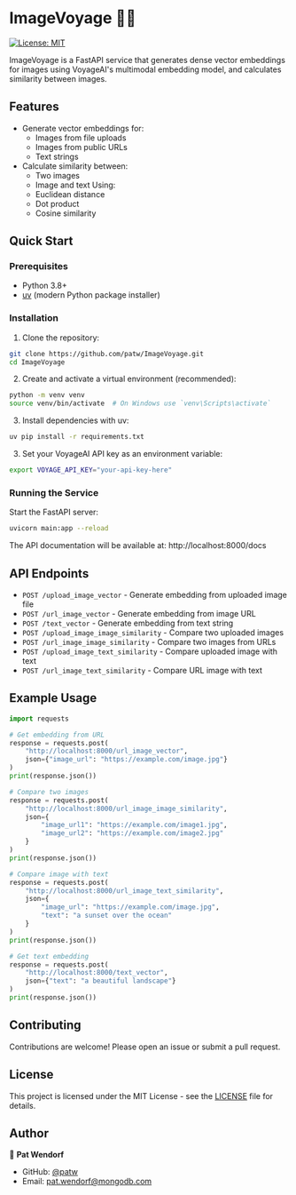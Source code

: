 # ImageVoyage 🚀📸

[![License: MIT](https://img.shields.io/badge/License-MIT-yellow.svg)](https://opensource.org/licenses/MIT)

ImageVoyage is a FastAPI service that generates dense vector embeddings for images using VoyageAI's multimodal embedding model, and calculates similarity between images.

## Features

- Generate vector embeddings for:
  - Images from file uploads
  - Images from public URLs
  - Text strings
- Calculate similarity between:
  - Two images
  - Image and text
  Using:
  - Euclidean distance
  - Dot product
  - Cosine similarity

## Quick Start

### Prerequisites

- Python 3.8+
- [uv](https://github.com/astral-sh/uv) (modern Python package installer)

### Installation

1. Clone the repository:
```bash
git clone https://github.com/patw/ImageVoyage.git
cd ImageVoyage
```

2. Create and activate a virtual environment (recommended):
```bash
python -m venv venv
source venv/bin/activate  # On Windows use `venv\Scripts\activate`
```

3. Install dependencies with uv:
```bash
uv pip install -r requirements.txt
```

3. Set your VoyageAI API key as an environment variable:
```bash
export VOYAGE_API_KEY="your-api-key-here"
```

### Running the Service

Start the FastAPI server:
```bash
uvicorn main:app --reload
```

The API documentation will be available at: http://localhost:8000/docs

## API Endpoints

- `POST /upload_image_vector` - Generate embedding from uploaded image file
- `POST /url_image_vector` - Generate embedding from image URL
- `POST /text_vector` - Generate embedding from text string
- `POST /upload_image_image_similarity` - Compare two uploaded images
- `POST /url_image_image_similarity` - Compare two images from URLs
- `POST /upload_image_text_similarity` - Compare uploaded image with text
- `POST /url_image_text_similarity` - Compare URL image with text

## Example Usage

```python
import requests

# Get embedding from URL
response = requests.post(
    "http://localhost:8000/url_image_vector",
    json={"image_url": "https://example.com/image.jpg"}
)
print(response.json())

# Compare two images
response = requests.post(
    "http://localhost:8000/url_image_image_similarity",
    json={
        "image_url1": "https://example.com/image1.jpg",
        "image_url2": "https://example.com/image2.jpg"
    }
)
print(response.json())

# Compare image with text
response = requests.post(
    "http://localhost:8000/url_image_text_similarity",
    json={
        "image_url": "https://example.com/image.jpg",
        "text": "a sunset over the ocean"
    }
)
print(response.json())

# Get text embedding
response = requests.post(
    "http://localhost:8000/text_vector",
    json={"text": "a beautiful landscape"}
)
print(response.json())
```

## Contributing

Contributions are welcome! Please open an issue or submit a pull request.

## License

This project is licensed under the MIT License - see the [LICENSE](LICENSE) file for details.

## Author

👤 **Pat Wendorf**
- GitHub: [@patw](https://github.com/patw)
- Email: pat.wendorf@mongodb.com
